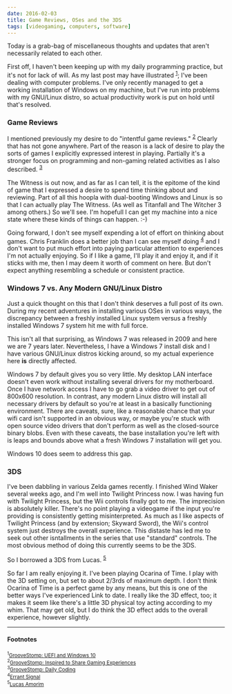```yaml
---
date: 2016-02-03
title: Game Reviews, OSes and the 3DS
tags: [videogaming, computers, software]
---
```


Today is a grab-bag of miscellaneous thoughts and updates that aren't necessarily related to each other.

First off, I haven't been keeping up with my daily programming practice, but it's not for lack of will.
As my last post may have illustrated <sup><a href="#2016-02-03_ref1">1</a></sup>; I've been dealing with computer problems.  I've only recently managed
to get a working installation of Windows on my machine, but I've run into problems with my GNU/Linux distro,
so actual productivity work is put on hold until that's resolved.

### Game Reviews
I mentioned previously my desire to do "intentful game reviews." <sup><a href="#2016-02-03_ref2">2</a></sup>  Clearly that has not gone anywhere.
Part of the reason is a lack of desire to play the sorts of games I explicitly expressed interest in playing.
Partially it's a stronger focus on programming and non-gaming related activities as I also described. <sup><a href="#2016-02-03_ref3">3</a></sup>

The Witness is out now, and as far as I can tell, it is the epitome of the kind of game that I expressed
a desire to spend time thinking about and reviewing.  Part of all this hoopla with dual-booting Windows
and Linux is so that I can actually play The Witness. (As well as Titanfall and The Witcher 3 among others.)
So we'll see.  I'm hopefull I can get my machine into a nice state where these kinds of things can happen. :-)

Going forward, I don't see myself expending a lot of effort on thinking about games.  Chris Franklin does
a better job than I can see myself doing <sup><a href="#2016-02-03_ref4">4</a></sup> and I don't want to put much effort into paying particular
attention to experiences I'm not actually enjoying.  So if I like a game, I'll play it and enjoy it, and if it
sticks with me, then I may deem it worth of comment on here.  But don't expect anything resembling a schedule
or consistent practice.

### Windows 7 vs. Any Modern GNU/Linux Distro

Just a quick thought on this that I don't think deserves a full post of its own.<br/>
During my recent adventures in installing various OSes in various ways, the discrepancy between a freshly
installed Linux system versus a freshly installed Windows 7 system hit me with full force.

This isn't all that surprising, as Windows 7 was released in 2009 and here we are 7 years later.
Nevertheless, I have a Windows 7 install disk and I have various GNU/Linux distros kicking around, so my
actual experience here **is** directly affected.

Windows 7 by default gives you so very little.  My desktop LAN interface doesn't even work without installing
several drivers for my motherboard.  Once I have network access I have to go grab a video driver to get out
of 800x600 resolution.  In contrast, any modern Linux distro will install all necessary drivers by default
so you're at least in a basically functioning environment.  There are caveats, sure, like a reasonable chance
that your wifi card isn't supported in an obvious way, or maybe you're stuck with open source video drivers
that don't perform as well as the closed-source binary blobs.  Even with these caveats, the base installation
you're left with is leaps and bounds above what a fresh Windows 7 installation will get you.

Windows 10 does seem to address this gap.

### 3DS
I've been dabbling in various Zelda games recently.  I finished Wind Waker several weeks ago, and I'm well
into Twilight Princess now.  I was having fun with Twilight Princess, but the Wii controls finally got to me.
The imprecision is absolutely killer.  There's no point playing a videogame if the input you're providing
is consistently getting misinterpreted.  As much as I like aspects of Twilight Princess (and by extension;
Skyward Sword), the Wii's control system just destroys the overall experience.  This distaste has led me to
seek out other isntallments in the series that use "standard" controls.  The most obvious method of doing
this currently seems to be the 3DS.

So I borrowed a 3DS from Lucas. <sup><a href="#2016-02-03_ref5">5</a></sup>

So far I am really enjoying it.  I've been playing Ocarina of Time.  I play with the 3D setting on, but set
to about 2/3rds of maximum depth.  I don't think Ocarina of Time is a perfect game by any means, but this
is one of the better ways I've experienced Link to date.  I really like the 3D effect, too; it makes it seem
like there's a little 3D physical toy acting according to my whim.  That may get old, but I do think the 3D
effect adds to the overall experience, however slightly.

----
#### Footnotes
<sub><sup id="2016-02-03_ref1">1</sup><a href="https://www.groovestomp.com/2016/02/02/bad-software/">GrooveStomp: UEFI and Windows 10</a></sub><br />
<sub><sup id="2016-02-03_ref2">2</sup><a href="https://www.groovestomp.com/2015/10/19/pc-gaming/">GrooveStomp: Inspired to Share Gaming Experiences</a></sub><br />
<sub><sup id="2016-02-03_ref3">3</sup><a href="https://www.groovestomp.com/2016/01/19/daily-coding/">GrooveStomp: Daily Coding</a></sub><br />
<sub><sup id="2016-02-03_ref4">4</sup><a href="https://www.youtube.com/user/Campster">Errant Signal</a></sub><br />
<sub><sup id="2016-02-03_ref5">5</sup><a href="https://www.lucasamorim.ca">Lucas Amorim</a></sub><br />
